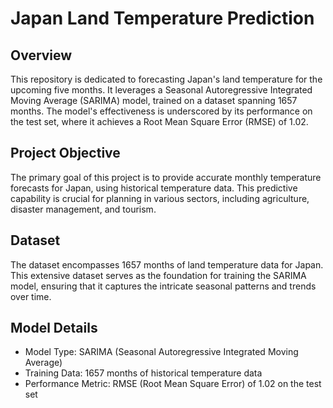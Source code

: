 # Japan Land Temperature Prediction

## Overview
This repository is dedicated to forecasting Japan's land temperature for the upcoming five months. It leverages a Seasonal Autoregressive Integrated Moving Average (SARIMA) model, trained on a dataset spanning 1657 months. The model's effectiveness is underscored by its performance on the test set, where it achieves a Root Mean Square Error (RMSE) of 1.02.

## Project Objective
The primary goal of this project is to provide accurate monthly temperature forecasts for Japan, using historical temperature data. This predictive capability is crucial for planning in various sectors, including agriculture, disaster management, and tourism.

## Dataset
The dataset encompasses 1657 months of land temperature data for Japan. This extensive dataset serves as the foundation for training the SARIMA model, ensuring that it captures the intricate seasonal patterns and trends over time.

## Model Details
- Model Type: SARIMA (Seasonal Autoregressive Integrated Moving Average)
- Training Data: 1657 months of historical temperature data
- Performance Metric: RMSE (Root Mean Square Error) of 1.02 on the test set
